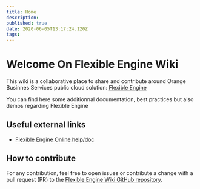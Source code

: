 ```yaml
---
title: Home
description: 
published: true
date: 2020-06-05T13:17:24.120Z
tags: 
---
```


# Welcome On Flexible Engine Wiki
This wiki is a collaborative place to share and contribute around Orange Businnes Services public cloud solution: [Flexible Engine](https://cloud.orange-business.com/en/offers/infrastructure-iaas/public-cloud/) 

You can find here some additionnal documentation, best practices but also demos regarding Flexible Engine

## Useful external links
- [Flexible Engine Online help/doc](https://docs.prod-cloud-ocb.orange-business.com)
## How to contribute
For any contribution, feel free to open issues or contribute a change with a pull request (PR) to the [Flexible Engine Wiki GitHub repository](https://github.com/FlexibleEngineCloud/wiki-doc). 